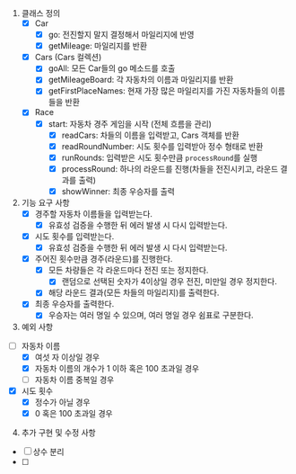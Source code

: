 1. 클래스 정의
   - [x] Car
     - [x] go: 전진할지 말지 결정해서 마일리지에 반영
     - [x] getMileage: 마일리지를 반환  
   - [x] Cars (Cars 컬렉션)
     - [x] goAll: 모든 Car들의 go 메소드를 호출
     - [x] getMileageBoard: 각 자동차의 이름과 마일리지를 반환
     - [x] getFirstPlaceNames: 현재 가장 많은 마일리지를 가진 자동차들의 이름들을 반환
   - [X] Race
     - [X] start: 자동차 경주 게임을 시작 (전체 흐름을 관리)
       - [X] readCars: 차들의 이름을 입력받고, Cars 객체를 반환
       - [X] readRoundNumber: 시도 횟수를 입력받아 정수 형태로 반환
       - [X] runRounds: 입력받은 시도 횟수만큼 `processRound`를 실행
       - [X] processRound: 하나의 라운드를 진행(차들을 전진시키고, 라운드 결과를 출력)
       - [X] showWinner: 최종 우승자를 출력

2. 기능 요구 사항
    - [x] 경주할 자동차 이름들을 입력받는다.
      - [x] 유효성 검증을 수행한 뒤 에러 발생 시 다시 입력받는다.
    - [x] 시도 횟수를 입력받는다.
      - [x] 유효성 검증을 수행한 뒤 에러 발생 시 다시 입력받는다.
    - [x] 주어진 횟수만큼 경주(라운드)를 진행한다.
      - [x] 모든 차량들은 각 라운드마다 전진 또는 정지한다.
        - [x] 랜덤으로 선택된 숫자가 4이상일 경우 전진, 미만일 경우 정지한다.
      - [x] 해당 라운드 결과(모든 차들의 마일리지)를 출력한다.
    - [x] 최종 우승자를 출력한다.
      - [x] 우승자는 여러 명일 수 있으며, 여러 명일 경우 쉼표로 구분한다.
  
3. 예외 사항
  - [ ] 자동차 이름
    - [x] 여섯 자 이상일 경우
    - [x] 자동차 이름의 개수가 1 이하 혹은 100 초과일 경우
    - [ ] 자동차 이름 중복일 경우
  - [x] 시도 횟수
    - [x] 정수가 아닐 경우
    - [x] 0 혹은 100 초과일 경우

4. 추가 구현 및 수정 사항
  - [ ] 상수 분리  
  - [ ] 
